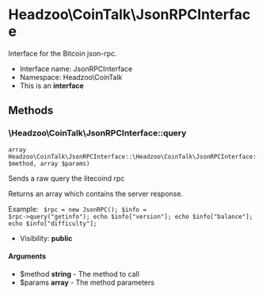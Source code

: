 Headzoo\CoinTalk\JsonRPCInterface
===============

Interface for the Bitcoin json-rpc.




* Interface name: JsonRPCInterface
* Namespace: Headzoo\CoinTalk
* This is an **interface**






Methods
-------


### \Headzoo\CoinTalk\JsonRPCInterface::query

```
array Headzoo\CoinTalk\JsonRPCInterface::\Headzoo\CoinTalk\JsonRPCInterface::query(string $method, array $params)
```

Sends a raw query the litecoind rpc

Returns an array which contains the server response.

Example:
<code>
 $rpc  = new JsonRPC();
 $info = $rpc->query("getinfo");
 echo $info["version"];
 echo $info["balance"];
 echo $info["difficulty"];
</code>

* Visibility: **public**

#### Arguments

* $method **string** - The method to call
* $params **array** - The method parameters


